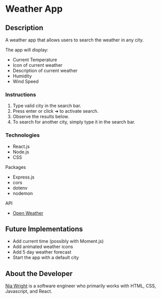 # Weather App

## Description

A weather app that allows users to search the weather in any city.

The app will display:

* Current Temperature
* Icon of current weather
* Description of current weather
* Humidity
* Wind Speed

### Instructions

1. Type valid city in the search bar.
2. Press enter or click ➜ to activate search.
3. Observe the results below.
4. To search for another city, simply type it in the search bar.

### Technologies

* React.js
* Node.js
* CSS

Packages
* Express.js
* cors
* dotenv
* nodemon

API
* [Open Weather](https://openweathermap.org/api)

## Future Implementations

* Add current time (possibly with Moment.js)
* Add animated weather icons
* Add 5 day weather forecast
* Start the app with a default city


## About the Developer
[Nia Wright](https://niawright.netlify.app/) is a software engineer who primarily works with HTML, CSS, Javascript, and React.
